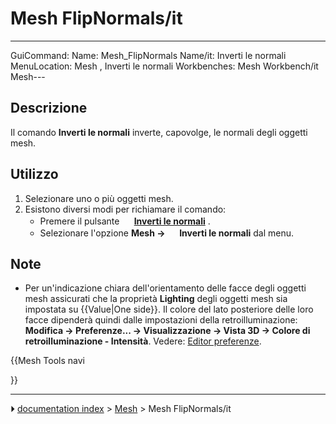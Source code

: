 # Mesh FlipNormals/it
---
 GuiCommand:   Name: Mesh_FlipNormals‏‎   Name/it: Inverti le normali‏‎   MenuLocation: Mesh , Inverti le normali   Workbenches: Mesh Workbench/it   Mesh---



## Descrizione

Il comando **Inverti le normali** inverte, capovolge, le normali degli oggetti mesh.



## Utilizzo

1.  Selezionare uno o più oggetti mesh.
2.  Esistono diversi modi per richiamare il comando:
    -   Premere il pulsante **<img src="images/Mesh_FlipNormals.svg" width=16px> [Inverti le normali](Mesh_FlipNormals/it.md)** .
    -   Selezionare l\'opzione **Mesh → <img src="images/Mesh_FlipNormals.svg" width=16px> Inverti le normali** dal menu.



## Note

-   Per un\'indicazione chiara dell\'orientamento delle facce degli oggetti mesh assicurati che la proprietà **Lighting** degli oggetti mesh sia impostata su {{Value|One side}}. Il colore del lato posteriore delle loro facce dipenderà quindi dalle impostazioni della retroilluminazione: **Modifica → Preferenze... → Visualizzazione → Vista 3D → Colore di retroilluminazione - Intensità**. Vedere: [Editor preferenze](Preferences_Editor/it#Vista_3D.md).





{{Mesh Tools navi

}}



---
⏵ [documentation index](../README.md) > [Mesh](Mesh_Workbench.md) > Mesh FlipNormals/it
